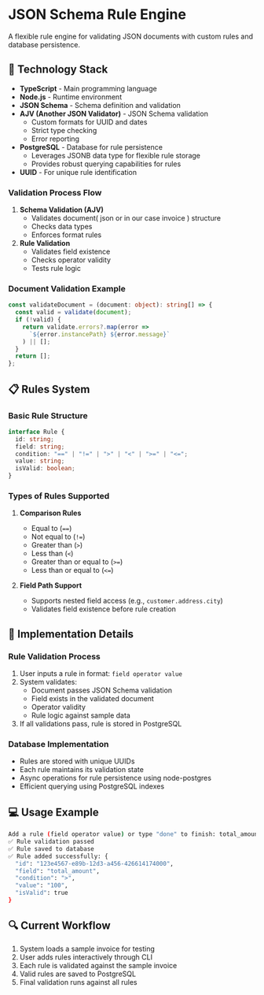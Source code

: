 # JSON Schema Rule Engine

A flexible rule engine for validating JSON documents with custom rules and database persistence.

## 🚀 Technology Stack

- **TypeScript** - Main programming language
- **Node.js** - Runtime environment
- **JSON Schema** - Schema definition and validation
- **AJV (Another JSON Validator)** - JSON Schema validation
  - Custom formats for UUID and dates
  - Strict type checking
  - Error reporting
- **PostgreSQL** - Database for rule persistence
  - Leverages JSONB data type for flexible rule storage
  - Provides robust querying capabilities for rules
- **UUID** - For unique rule identification


### Validation Process Flow
1. **Schema Validation (AJV)**
   - Validates document( json or in our case invoice ) structure
   - Checks data types
   - Enforces format rules
2. **Rule Validation**
   - Validates field existence
   - Checks operator validity
   - Tests rule logic

### Document Validation Example
```typescript
const validateDocument = (document: object): string[] => {
  const valid = validate(document);
  if (!valid) {
    return validate.errors?.map(error => 
      `${error.instancePath} ${error.message}`
    ) || [];
  }
  return [];
};
```

## 📋  Rules System

### Basic Rule Structure
```typescript
interface Rule {
  id: string;
  field: string;
  condition: "==" | "!=" | ">" | "<" | ">=" | "<=";
  value: string;
  isValid: boolean;
}
```

### Types of Rules Supported

1. **Comparison Rules**
   - Equal to (`==`)
   - Not equal to (`!=`)
   - Greater than (`>`)
   - Less than (`<`)
   - Greater than or equal to (`>=`)
   - Less than or equal to (`<=`)

2. **Field Path Support**
   - Supports nested field access (e.g., `customer.address.city`)
   - Validates field existence before rule creation
## 🔧 Implementation Details

### Rule Validation Process
1. User inputs a rule in format: `field operator value`
2. System validates:
   - Document passes JSON Schema validation
   - Field exists in the validated document
   - Operator validity
   - Rule logic against sample data
3. If all validations pass, rule is stored in PostgreSQL

### Database Implementation
- Rules are stored with unique UUIDs
- Each rule maintains its validation state
- Async operations for rule persistence using node-postgres
- Efficient querying using PostgreSQL indexes

## 💻 Usage Example

```bash
Add a rule (field operator value) or type "done" to finish: total_amount > 100
✅ Rule validation passed
✅ Rule saved to database
✅ Rule added successfully: {
  "id": "123e4567-e89b-12d3-a456-426614174000",
  "field": "total_amount",
  "condition": ">",
  "value": "100",
  "isValid": true
}
```

## 🔍 Current Workflow

1. System loads a sample invoice for testing
2. User adds rules interactively through CLI
3. Each rule is validated against the sample invoice
4. Valid rules are saved to PostgreSQL
5. Final validation runs against all rules

